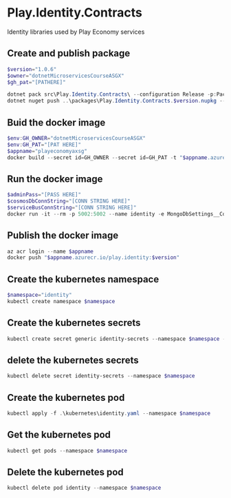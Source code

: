 # Play.Identity.Contracts
Identity libraries used by Play Economy services

## Create and publish package
```powershell
$version="1.0.6"
$owner="dotnetMicroservicesCourseASGX"
$gh_pat="[PATHERE]"

dotnet pack src\Play.Identity.Contracts\ --configuration Release -p:PackageVersion=$version -p:RepositoryUrl=https://github.com/$owner/Play.Identity -o ..\packages.
dotnet nuget push ..\packages\Play.Identity.Contracts.$version.nupkg --api-key $gh_pat --source "github"
```

## Buid the docker image
```powershell
$env:GH_OWNER="dotnetMicroservicesCourseASGX"
$env:GH_PAT="[PAT HERE]"
$appname="playeconomyaxsg"
docker build --secret id=GH_OWNER --secret id=GH_PAT -t "$appname.azurecr.io/play.identity:$version" .
```

## Run the docker image
```powershell
$adminPass="[PASS HERE]"
$cosmosDbConnString="[CONN STRING HERE]"
$serviceBusConnString="[CONN STRING HERE]"
docker run -it --rm -p 5002:5002 --name identity -e MongoDbSettings__ConnectionString=$cosmosDbConnString -e ServiceBusSettings__ConnectionString=$serviceBusConnString -e ServiceSettings__MessageBroker="SERVICEBUS" -e IdentitySettings__AdminUserPassword=$adminPass play.identity:$version
```

## Publish the docker image
```powershell
az acr login --name $appname
docker push "$appname.azurecr.io/play.identity:$version"
```
## Create the kubernetes namespace
```powershell
$namespace="identity"
kubectl create namespace $namespace
```

## Create the kubernetes secrets
```powershell
kubectl create secret generic identity-secrets --namespace $namespace --from-literal=cosmosdb-connectionstring=$cosmosDbConnString --from-literal=servicebus-connectionstring=$serviceBusConnString --from-literal=admin-user-password=$adminPass -n $namespace
```
## delete the kubernetes secrets
```powershell
kubectl delete secret identity-secrets --namespace $namespace
```
## Create the kubernetes pod
```powershell
kubectl apply -f .\kubernetes\identity.yaml --namespace $namespace
```

## Get the kubernetes pod
```powershell
kubectl get pods --namespace $namespace
```

## Delete the kubernetes pod
```powershell
kubectl delete pod identity --namespace $namespace
```